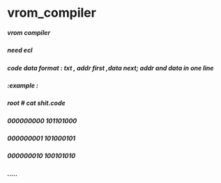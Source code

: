 # vrom_compiler<br>
##### vrom compiler<br>
##### need ecl <br>
##### code data format : txt , addr first ,data next; addr and data in one line<br>
##### :example :<br>
##### root # cat shit.code<br>
##### 000000000 101101000<br>
##### 000000001 101000101<br>
##### 000000010 100101010<br>
##### .....<br>
